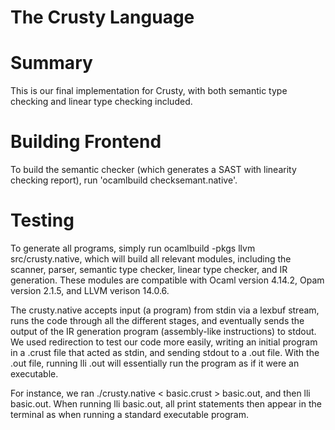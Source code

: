 # The Crusty Language 

# Summary 
This is our final implementation for Crusty, with both semantic type checking and linear type checking included. 

# Building Frontend
To build the semantic checker (which generates a SAST with linearity checking report), run 'ocamlbuild checksemant.native'. 

# Testing
To generate all programs, simply run ocamlbuild -pkgs llvm src/crusty.native, which will build all relevant modules, including the scanner, parser, semantic type checker, linear type checker, and IR generation. These modules are compatible with Ocaml version 4.14.2, Opam version 2.1.5, and 
LLVM verison 14.0.6. 

The crusty.native accepts input (a program) from stdin via a lexbuf stream, runs the code through all the different stages, and eventually sends the output of the IR generation program (assembly-like instructions) to stdout. We used redirection to test our code more easily, writing an initial program in a .crust file that acted as stdin, and sending stdout to a .out file. With the .out file, running lli .out will essentially run the program as if it were an executable. 

For instance, we ran ./crusty.native < basic.crust > basic.out, and then lli basic.out. When running lli basic.out, all print statements then appear in the terminal as when running a standard executable program. 